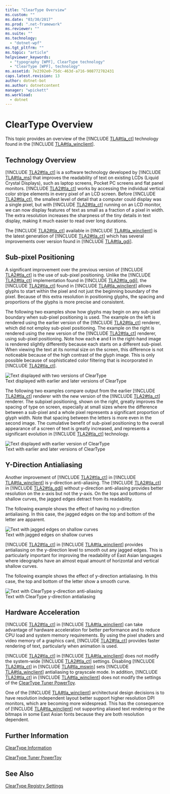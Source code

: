 ```yaml
---
title: "ClearType Overview"
ms.custom: ""
ms.date: "03/30/2017"
ms.prod: ".net-framework"
ms.reviewer: ""
ms.suite: ""
ms.technology: 
  - "dotnet-wpf"
ms.tgt_pltfrm: ""
ms.topic: "article"
helpviewer_keywords: 
  - "typography [WPF], ClearType technology"
  - "ClearType [WPF], technology"
ms.assetid: 7e2392e0-75dc-463d-a716-908772782431
caps.latest.revision: 13
author: dotnet-bot
ms.author: dotnetcontent
manager: "wpickett"
ms.workload: 
  - dotnet
---
```

# ClearType Overview
This topic provides an overview of the [!INCLUDE [TLA#tla_ct](../../../../includes/tlasharptla-ct-md.md)] technology found in the [!INCLUDE [TLA#tla_winclient](../../../../includes/tlasharptla-winclient-md.md)].  
  
  
<a name="overview"></a>   
## Technology Overview  
 [!INCLUDE [TLA2#tla_ct](../../../../includes/tla2sharptla-ct-md.md)] is a software technology developed by [!INCLUDE [TLA#tla_ms](../../../../includes/tlasharptla-ms-md.md)] that improves the readability of text on existing LCDs (Liquid Crystal Displays), such as laptop screens, Pocket PC screens and flat panel monitors.  [!INCLUDE [TLA2#tla_ct](../../../../includes/tla2sharptla-ct-md.md)] works by accessing the individual vertical color stripe elements in every pixel of an LCD screen. Before [!INCLUDE [TLA2#tla_ct](../../../../includes/tla2sharptla-ct-md.md)], the smallest level of detail that a computer could display was a single pixel, but with [!INCLUDE [TLA2#tla_ct](../../../../includes/tla2sharptla-ct-md.md)] running on an LCD monitor, we can now display features of text as small as a fraction of a pixel in width. The extra resolution increases the sharpness of the tiny details in text display, making it much easier to read over long durations.  
  
 The [!INCLUDE [TLA2#tla_ct](../../../../includes/tla2sharptla-ct-md.md)] available in [!INCLUDE [TLA#tla_winclient](../../../../includes/tlasharptla-winclient-md.md)] is the latest generation of [!INCLUDE [TLA2#tla_ct](../../../../includes/tla2sharptla-ct-md.md)] which has several improvements over version found in [!INCLUDE [TLA#tla_gdi](../../../../includes/tlasharptla-gdi-md.md)].  
  
<a name="sub-pixel_positioning"></a>   
## Sub-pixel Positioning  
 A significant improvement over the previous version of [!INCLUDE [TLA2#tla_ct](../../../../includes/tla2sharptla-ct-md.md)] is the use of sub-pixel positioning. Unlike the [!INCLUDE [TLA2#tla_ct](../../../../includes/tla2sharptla-ct-md.md)] implementation found in [!INCLUDE [TLA2#tla_gdi](../../../../includes/tla2sharptla-gdi-md.md)], the [!INCLUDE [TLA2#tla_ct](../../../../includes/tla2sharptla-ct-md.md)] found in [!INCLUDE [TLA#tla_winclient](../../../../includes/tlasharptla-winclient-md.md)] allows glyphs to start within the pixel and not just the beginning boundary of the pixel. Because of this extra resolution in positioning glyphs, the spacing and proportions of the glyphs is more precise and consistent.  
  
 The following two examples show how glyphs may begin on any sub-pixel boundary when sub-pixel positioning is used. The example on the left is rendered using the earlier version of the [!INCLUDE [TLA2#tla_ct](../../../../includes/tla2sharptla-ct-md.md)] renderer, which did not employ sub-pixel positioning. The example on the right is rendered using the new version of the [!INCLUDE [TLA2#tla_ct](../../../../includes/tla2sharptla-ct-md.md)] renderer, using sub-pixel positioning. Note how each **e** and **l** in the right-hand image is rendered slightly differently because each starts on a different sub-pixel. When viewing the text at its normal size on the screen, this difference is not noticeable because of the high contrast of the glyph image. This is only possible because of sophisticated color filtering that is incorporated in [!INCLUDE [TLA2#tla_ct](../../../../includes/tla2sharptla-ct-md.md)].  
  
 ![Text displayed with two versions of ClearType](../../../../docs/framework/wpf/advanced/media/wcpsdk-mmgraphics-text-cleartype-overview-01.png "wcpsdk_mmgraphics_text_cleartype_overview_01")  
Text displayed with earlier and later versions of ClearType  
  
 The following two examples compare output from the earlier [!INCLUDE [TLA2#tla_ct](../../../../includes/tla2sharptla-ct-md.md)] renderer with the new version of the [!INCLUDE [TLA2#tla_ct](../../../../includes/tla2sharptla-ct-md.md)] renderer. The subpixel positioning, shown on the right, greatly improves the spacing of type on screen, especially at small sizes where the difference between a sub-pixel and a whole pixel represents a significant proportion of glyph width. Note that spacing between the letters is more even in the second image. The cumulative benefit of sub-pixel positioning to the overall appearance of a screen of text is greatly increased, and represents a significant evolution in [!INCLUDE [TLA2#tla_ct](../../../../includes/tla2sharptla-ct-md.md)] technology.  
  
 ![Text displayed with earlier version of ClearType](../../../../docs/framework/wpf/advanced/media/wcpsdk-mmgraphics-text-cleartype-overview-02.png "wcpsdk_mmgraphics_text_cleartype_overview_02")  
Text with earlier and later versions of ClearType  
  
<a name="y-direction_antialiasing"></a>   
## Y-Direction Antialiasing  
 Another improvement of [!INCLUDE [TLA2#tla_ct](../../../../includes/tla2sharptla-ct-md.md)] in [!INCLUDE [TLA#tla_winclient](../../../../includes/tlasharptla-winclient-md.md)] is y-direction anti-aliasing. The [!INCLUDE [TLA2#tla_ct](../../../../includes/tla2sharptla-ct-md.md)] in [!INCLUDE [TLA2#tla_gdi](../../../../includes/tla2sharptla-gdi-md.md)] without y-direction anti-aliasing provides better resolution on the x-axis but not the y-axis. On the tops and bottoms of shallow curves, the jagged edges detract from its readability.  
  
 The following example shows the effect of having no y-direction antialiasing. In this case, the jagged edges on the top and bottom of the letter are apparent.  
  
 ![Text with jagged edges on shallow curves](../../../../docs/framework/wpf/advanced/media/wcpsdk-mmgraphics-text-cleartype-overview-03.png "wcpsdk_mmgraphics_text_cleartype_overview_03")  
Text with jagged edges on shallow curves  
  
 [!INCLUDE [TLA2#tla_ct](../../../../includes/tla2sharptla-ct-md.md)] in [!INCLUDE [TLA#tla_winclient](../../../../includes/tlasharptla-winclient-md.md)] provides antialiasing on the y-direction level to smooth out any jagged edges. This is particularly important for improving the readability of East Asian languages where ideographs have an almost equal amount of horizontal and vertical shallow curves.  
  
 The following example shows the effect of y-direction antialiasing. In this case, the top and bottom of the letter show a smooth curve.  
  
 ![Text with ClearType y&#45;direction anti&#45;aliasing](../../../../docs/framework/wpf/advanced/media/wcpsdk-mmgraphics-text-cleartype-overview-04.png "wcpsdk_mmgraphics_text_cleartype_overview_04")  
Text with ClearType y-direction antialiasing  
  
<a name="hardware_acceleration"></a>   
## Hardware Acceleration  
 [!INCLUDE [TLA2#tla_ct](../../../../includes/tla2sharptla-ct-md.md)] in [!INCLUDE [TLA#tla_winclient](../../../../includes/tlasharptla-winclient-md.md)] can take advantage of hardware acceleration for better performance and to reduce CPU load and system memory requirements. By using the pixel shaders and video memory of a graphics card, [!INCLUDE [TLA2#tla_ct](../../../../includes/tla2sharptla-ct-md.md)] provides faster rendering of text, particularly when animation is used.  
  
 [!INCLUDE [TLA2#tla_ct](../../../../includes/tla2sharptla-ct-md.md)] in [!INCLUDE [TLA#tla_winclient](../../../../includes/tlasharptla-winclient-md.md)] does not modify the system-wide [!INCLUDE [TLA2#tla_ct](../../../../includes/tla2sharptla-ct-md.md)] settings. Disabling [!INCLUDE [TLA2#tla_ct](../../../../includes/tla2sharptla-ct-md.md)] in [!INCLUDE [TLA#tla_mswin](../../../../includes/tlasharptla-mswin-md.md)] sets [!INCLUDE [TLA#tla_winclient](../../../../includes/tlasharptla-winclient-md.md)] antialiasing to grayscale mode. In addition, [!INCLUDE [TLA2#tla_ct](../../../../includes/tla2sharptla-ct-md.md)] in [!INCLUDE [TLA#tla_winclient](../../../../includes/tlasharptla-winclient-md.md)] does not modify the settings of the [ClearType Tuner PowerToy](http://www.microsoft.com/typography/ClearTypePowerToy.mspx).  
  
 One of the [!INCLUDE [TLA#tla_winclient](../../../../includes/tlasharptla-winclient-md.md)] architectural design decisions is to have resolution independent layout better support higher resolution DPI monitors, which are becoming more widespread. This has the consequence of [!INCLUDE [TLA#tla_winclient](../../../../includes/tlasharptla-winclient-md.md)] not supporting aliased text rendering or the bitmaps in some East Asian fonts because they are both resolution dependent.  
  
<a name="further_information"></a>   
## Further Information  
 [ClearType Information](http://www.microsoft.com/typography/ClearTypeInfo.mspx)  
  
 [ClearType Tuner PowerToy](http://www.microsoft.com/typography/ClearTypePowerToy.mspx)  
  
## See Also  
 [ClearType Registry Settings](../../../../docs/framework/wpf/advanced/cleartype-registry-settings.md)
